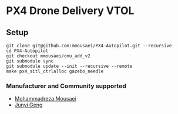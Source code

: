 # PX4 Drone Delivery VTOL

## Setup

```
git clone git@github.com:mmousaei/PX4-Autopilot.git --recursive
cd PX4-Autopilot
git checkout mmousaei/cmu_add_v2
git submodule sync
git submodule update --init --recursive --remote
make px4_sitl_ctrlalloc gazebo_needle
```



### Manufacturer and Community supported
  * [Mohammadreza Mousaei](mmousaei@cs.cmu.edu)
  * [Junyi Geng](junyigen@andrew.cmu.edu)
  

